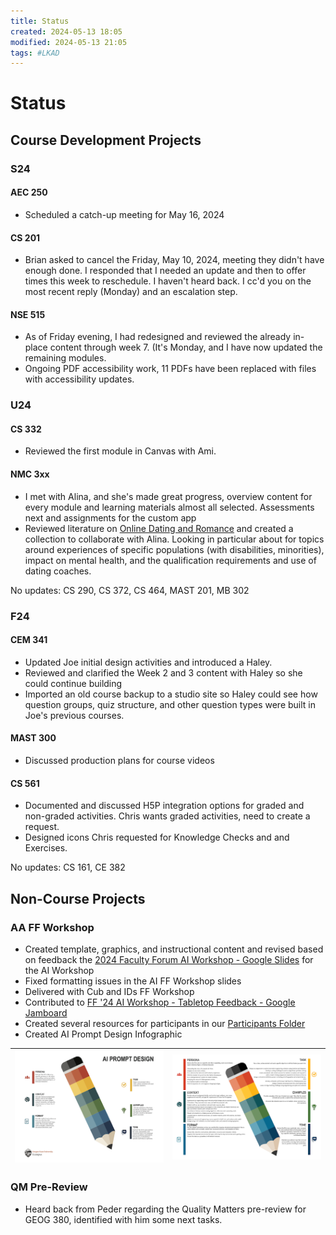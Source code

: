```yaml
---
title: Status
created: 2024-05-13 18:05
modified: 2024-05-13 21:05
tags: #LKAD
---
```


# Status

## Course Development Projects

### S24

#### AEC 250

- Scheduled a catch-up meeting for May 16, 2024

#### CS 201

- Brian asked to cancel the Friday, May 10, 2024, meeting they didn't have enough done. I responded that I needed an update and then to offer times this week to reschedule. I haven't heard back. I cc'd you on the most recent reply (Monday) and an escalation step.

#### NSE 515

- As of Friday evening, I had redesigned and reviewed the already in-place content through week 7. (It's Monday, and I have now updated the remaining modules.
- Ongoing PDF accessibility work, 11 PDFs have been replaced with files with accessibility updates.

### U24

#### CS 332

- Reviewed the first module in Canvas with Ami.

#### NMC 3xx

- I met with Alina, and she's made great progress, overview content for every module and learning materials almost all selected. Assessments next and assignments for the custom app
- Reviewed literature on [Online Dating and Romance](https://www.researchrabbitapp.com/collection/public/R6DP8NN26P) and created a collection to collaborate with Alina. Looking in particular about for topics around experiences of specific populations (with disabilities, minorities), impact on mental health, and the qualification requirements and use of dating coaches.

No updates: CS 290, CS 372, CS 464, MAST 201, MB 302

### F24

#### CEM 341

- Updated Joe initial design activities and introduced a Haley.
- Reviewed and clarified the Week 2 and 3 content with Haley so she could continue building
- Imported an old course backup to a studio site so Haley could see how question groups, quiz structure, and other question types were built in Joe's previous courses.

#### MAST 300

- Discussed production plans for course videos

#### CS 561

- Documented and discussed H5P integration options for graded and non-graded activities​. Chris wants graded activities, need to create a request.
- Designed icons Chris requested for Knowledge Checks and and Exercises.

No updates: CS 161, CE 382

## Non-Course Projects

### AA FF Workshop

- Created template, graphics, and instructional content and revised based on feedback the [2024 Faculty Forum AI Workshop - Google Slides](https://docs.google.com/presentation/d/12ZlTcwq1eas2IB_s4YV75FDacw_3DoAqoXL_BID3k9w/edit#slide=id.g2cf296ee031_0_15) for the AI Workshop
- Fixed formatting issues in the AI FF Workshop slides
- Delivered with Cub and IDs FF Workshop
- Contributed to [FF '24 AI Workshop - Tabletop Feedback - Google Jamboard](https://jamboard.google.com/d/1JN_KFcUCYUknWxiNQfju6VnkGCDwrjmmEEGMvficWhM/viewer)
- Created several resources for participants in our [Participants Folder](https://drive.google.com/drive/folders/1ywxmAuJFGGdo5MkQ2rakoNqfrx72fvLL?usp=drive_link)
- Created AI Prompt Design Infographic

|![](images/FF-Info2.png) |![](images/FF-Info1.png) |
| ------------------------ | ------------------------ |

### QM Pre-Review

- Heard back from Peder regarding the Quality Matters pre-review for GEOG 380, identified with him some next tasks.
